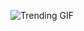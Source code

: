 ![Trending GIF](https://media4.giphy.com/media/v1.Y2lkPThiYjIxNzcyOWZkdWt3aGgyN3l6YXF0MGN6YnI4b2NuZDUxNWc0NWViNWt3YjJsZyZlcD12MV9naWZzX3NlYXJjaCZjdD1n/wQAbcl6iDnawokpLj9/giphy.gif)
